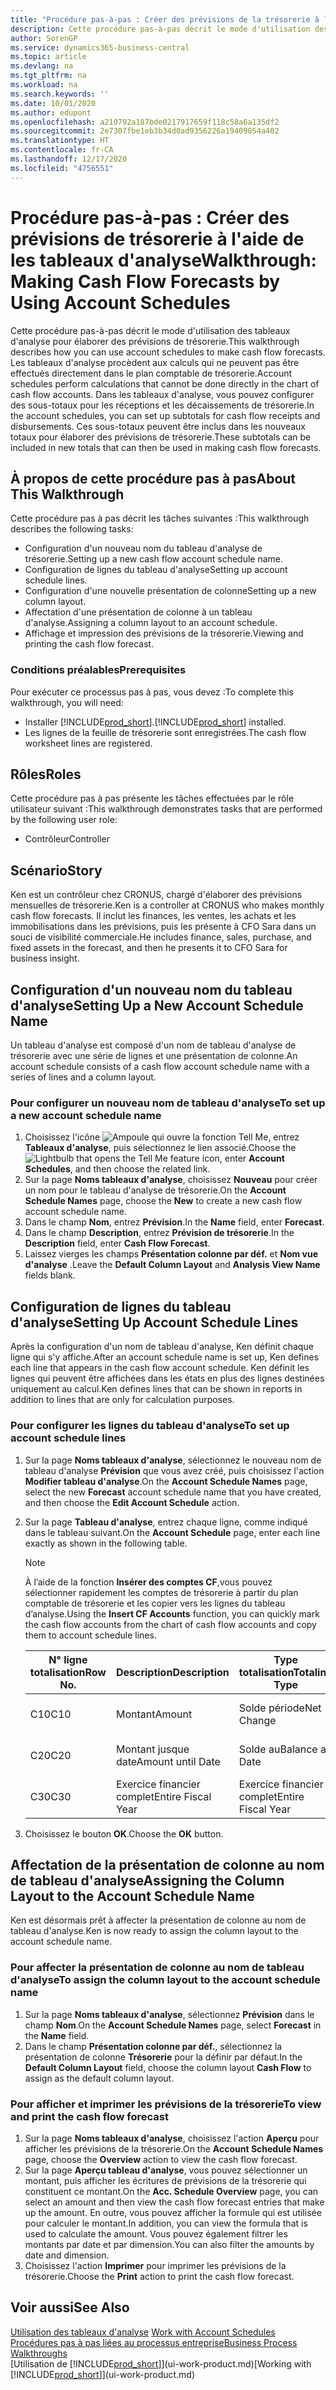 ```yaml
---
title: "Procédure pas-à-pas : Créer des prévisions de la trésorerie à l'aide des tableaux d'analyse | Microsoft Docs"
description: Cette procédure pas-à-pas décrit le mode d'utilisation des tableaux d'analyse pour élaborer des prévisions de trésorerie. Les tableaux d'analyse procèdent aux calculs qui ne peuvent pas être effectués directement dans le plan comptable de trésorerie. Dans les tableaux d'analyse, vous pouvez configurer des sous-totaux pour les réceptions et les décaissements de trésorerie. Ces sous-totaux peuvent être inclus dans les nouveaux totaux pour élaborer des prévisions de trésorerie.
author: SorenGP
ms.service: dynamics365-business-central
ms.topic: article
ms.devlang: na
ms.tgt_pltfrm: na
ms.workload: na
ms.search.keywords: ''
ms.date: 10/01/2020
ms.author: edupont
ms.openlocfilehash: a210792a187bde0217917659f118c58a6a135df2
ms.sourcegitcommit: 2e7307fbe1eb3b34d0ad9356226a19409054a402
ms.translationtype: HT
ms.contentlocale: fr-CA
ms.lasthandoff: 12/17/2020
ms.locfileid: "4756551"
---
```

# <a name="walkthrough-making-cash-flow-forecasts-by-using-account-schedules"></a><span data-ttu-id="ad903-106">Procédure pas-à-pas : Créer des prévisions de trésorerie à l'aide de les tableaux d'analyse</span><span class="sxs-lookup"><span data-stu-id="ad903-106">Walkthrough: Making Cash Flow Forecasts by Using Account Schedules</span></span>
<span data-ttu-id="ad903-107">Cette procédure pas-à-pas décrit le mode d'utilisation des tableaux d'analyse pour élaborer des prévisions de trésorerie.</span><span class="sxs-lookup"><span data-stu-id="ad903-107">This walkthrough describes how you can use account schedules to make cash flow forecasts.</span></span> <span data-ttu-id="ad903-108">Les tableaux d'analyse procèdent aux calculs qui ne peuvent pas être effectués directement dans le plan comptable de trésorerie.</span><span class="sxs-lookup"><span data-stu-id="ad903-108">Account schedules perform calculations that cannot be done directly in the chart of cash flow accounts.</span></span> <span data-ttu-id="ad903-109">Dans les tableaux d'analyse, vous pouvez configurer des sous-totaux pour les réceptions et les décaissements de trésorerie.</span><span class="sxs-lookup"><span data-stu-id="ad903-109">In the account schedules, you can set up subtotals for cash flow receipts and disbursements.</span></span> <span data-ttu-id="ad903-110">Ces sous-totaux peuvent être inclus dans les nouveaux totaux pour élaborer des prévisions de trésorerie.</span><span class="sxs-lookup"><span data-stu-id="ad903-110">These subtotals can be included in new totals that can then be used in making cash flow forecasts.</span></span>  

## <a name="about-this-walkthrough"></a><span data-ttu-id="ad903-111">À propos de cette procédure pas à pas</span><span class="sxs-lookup"><span data-stu-id="ad903-111">About This Walkthrough</span></span>  
<span data-ttu-id="ad903-112">Cette procédure pas à pas décrit les tâches suivantes :</span><span class="sxs-lookup"><span data-stu-id="ad903-112">This walkthrough describes the following tasks:</span></span>  

- <span data-ttu-id="ad903-113">Configuration d'un nouveau nom du tableau d'analyse de trésorerie.</span><span class="sxs-lookup"><span data-stu-id="ad903-113">Setting up a new cash flow account schedule name.</span></span>  
- <span data-ttu-id="ad903-114">Configuration de lignes du tableau d'analyse</span><span class="sxs-lookup"><span data-stu-id="ad903-114">Setting up account schedule lines.</span></span>  
- <span data-ttu-id="ad903-115">Configuration d'une nouvelle présentation de colonne</span><span class="sxs-lookup"><span data-stu-id="ad903-115">Setting up a new column layout.</span></span>  
- <span data-ttu-id="ad903-116">Affectation d'une présentation de colonne à un tableau d'analyse.</span><span class="sxs-lookup"><span data-stu-id="ad903-116">Assigning a column layout to an account schedule.</span></span>  
- <span data-ttu-id="ad903-117">Affichage et impression des prévisions de la trésorerie.</span><span class="sxs-lookup"><span data-stu-id="ad903-117">Viewing and printing the cash flow forecast.</span></span>  

### <a name="prerequisites"></a><span data-ttu-id="ad903-118">Conditions préalables</span><span class="sxs-lookup"><span data-stu-id="ad903-118">Prerequisites</span></span>  
<span data-ttu-id="ad903-119">Pour exécuter ce processus pas à pas, vous devez :</span><span class="sxs-lookup"><span data-stu-id="ad903-119">To complete this walkthrough, you will need:</span></span>  

- <span data-ttu-id="ad903-120">Installer [!INCLUDE[prod_short](includes/prod_short.md)].</span><span class="sxs-lookup"><span data-stu-id="ad903-120">[!INCLUDE[prod_short](includes/prod_short.md)] installed.</span></span>  
- <span data-ttu-id="ad903-121">Les lignes de la feuille de trésorerie sont enregistrées.</span><span class="sxs-lookup"><span data-stu-id="ad903-121">The cash flow worksheet lines are registered.</span></span>  

## <a name="roles"></a><span data-ttu-id="ad903-122">Rôles</span><span class="sxs-lookup"><span data-stu-id="ad903-122">Roles</span></span>  
<span data-ttu-id="ad903-123">Cette procédure pas à pas présente les tâches effectuées par le rôle utilisateur suivant :</span><span class="sxs-lookup"><span data-stu-id="ad903-123">This walkthrough demonstrates tasks that are performed by the following user role:</span></span>  

- <span data-ttu-id="ad903-124">Contrôleur</span><span class="sxs-lookup"><span data-stu-id="ad903-124">Controller</span></span>  

## <a name="story"></a><span data-ttu-id="ad903-125">Scénario</span><span class="sxs-lookup"><span data-stu-id="ad903-125">Story</span></span>  
<span data-ttu-id="ad903-126">Ken est un contrôleur chez CRONUS, chargé d'élaborer des prévisions mensuelles de trésorerie.</span><span class="sxs-lookup"><span data-stu-id="ad903-126">Ken is a controller at CRONUS who makes monthly cash flow forecasts.</span></span> <span data-ttu-id="ad903-127">Il inclut les finances, les ventes, les achats et les immobilisations dans les prévisions, puis les présente à CFO Sara dans un souci de visibilité commerciale.</span><span class="sxs-lookup"><span data-stu-id="ad903-127">He includes finance, sales, purchase, and fixed assets in the forecast, and then he presents it to CFO Sara for business insight.</span></span>  

## <a name="setting-up-a-new-account-schedule-name"></a><span data-ttu-id="ad903-128">Configuration d'un nouveau nom du tableau d'analyse</span><span class="sxs-lookup"><span data-stu-id="ad903-128">Setting Up a New Account Schedule Name</span></span>  
<span data-ttu-id="ad903-129">Un tableau d'analyse est composé d'un nom de tableau d'analyse de trésorerie avec une série de lignes et une présentation de colonne.</span><span class="sxs-lookup"><span data-stu-id="ad903-129">An account schedule consists of a cash flow account schedule name with a series of lines and a column layout.</span></span>  

### <a name="to-set-up-a-new-account-schedule-name"></a><span data-ttu-id="ad903-130">Pour configurer un nouveau nom de tableau d'analyse</span><span class="sxs-lookup"><span data-stu-id="ad903-130">To set up a new account schedule name</span></span>  

1.  <span data-ttu-id="ad903-131">Choisissez l'icône ![Ampoule qui ouvre la fonction Tell Me](media/ui-search/search_small.png "Dites-moi ce que vous voulez faire"), entrez **Tableaux d'analyse**, puis sélectionnez le lien associé.</span><span class="sxs-lookup"><span data-stu-id="ad903-131">Choose the ![Lightbulb that opens the Tell Me feature](media/ui-search/search_small.png "Tell me what you want to do") icon, enter **Account Schedules**, and then choose the related link.</span></span>  
2.  <span data-ttu-id="ad903-132">Sur la page **Noms tableaux d'analyse**, choisissez **Nouveau** pour créer un nom pour le tableau d'analyse de trésorerie.</span><span class="sxs-lookup"><span data-stu-id="ad903-132">On the **Account Schedule Names** page, choose the **New** to create a new cash flow account schedule name.</span></span>  
3.  <span data-ttu-id="ad903-133">Dans le champ **Nom**, entrez **Prévision**.</span><span class="sxs-lookup"><span data-stu-id="ad903-133">In the **Name** field, enter **Forecast**.</span></span>  
4.  <span data-ttu-id="ad903-134">Dans le champ **Description**, entrez **Prévision de trésorerie**.</span><span class="sxs-lookup"><span data-stu-id="ad903-134">In the **Description** field, enter **Cash Flow Forecast**.</span></span>  
5.  <span data-ttu-id="ad903-135">Laissez vierges les champs **Présentation colonne par déf.** et **Nom vue d'analyse** .</span><span class="sxs-lookup"><span data-stu-id="ad903-135">Leave the **Default Column Layout** and **Analysis View Name** fields blank.</span></span>  

## <a name="setting-up-account-schedule-lines"></a><span data-ttu-id="ad903-136">Configuration de lignes du tableau d'analyse</span><span class="sxs-lookup"><span data-stu-id="ad903-136">Setting Up Account Schedule Lines</span></span>  
<span data-ttu-id="ad903-137">Après la configuration d'un nom de tableau d'analyse, Ken définit chaque ligne qui s'y affiche.</span><span class="sxs-lookup"><span data-stu-id="ad903-137">After an account schedule name is set up, Ken defines each line that appears in the cash flow account schedule.</span></span> <span data-ttu-id="ad903-138">Ken définit les lignes qui peuvent être affichées dans les états en plus des lignes destinées uniquement au calcul.</span><span class="sxs-lookup"><span data-stu-id="ad903-138">Ken defines lines that can be shown in reports in addition to lines that are only for calculation purposes.</span></span>  

### <a name="to-set-up-account-schedule-lines"></a><span data-ttu-id="ad903-139">Pour configurer les lignes du tableau d'analyse</span><span class="sxs-lookup"><span data-stu-id="ad903-139">To set up account schedule lines</span></span>  

1.  <span data-ttu-id="ad903-140">Sur la page **Noms tableaux d'analyse**, sélectionnez le nouveau nom de tableau d'analyse **Prévision** que vous avez créé, puis choisissez l'action **Modifier tableau d'analyse**.</span><span class="sxs-lookup"><span data-stu-id="ad903-140">On the **Account Schedule Names** page, select the new **Forecast** account schedule name that you have created, and then choose the **Edit Account Schedule** action.</span></span>  
2.  <span data-ttu-id="ad903-141">Sur la page **Tableau d'analyse**, entrez chaque ligne, comme indiqué dans le tableau suivant.</span><span class="sxs-lookup"><span data-stu-id="ad903-141">On the **Account Schedule** page, enter each line exactly as shown in the following table.</span></span>  

    > [!NOTE]  
    >  <span data-ttu-id="ad903-142">À l’aide de la fonction **Insérer des comptes CF**,vous pouvez sélectionner rapidement les comptes de trésorerie à partir du plan comptable de trésorerie et les copier vers les lignes du tableau d’analyse.</span><span class="sxs-lookup"><span data-stu-id="ad903-142">Using the **Insert CF Accounts** function, you can quickly mark the cash flow accounts from the chart of cash flow accounts and copy them to account schedule lines.</span></span>  

    |<span data-ttu-id="ad903-143">N° ligne totalisation</span><span class="sxs-lookup"><span data-stu-id="ad903-143">Row No.</span></span>|<span data-ttu-id="ad903-144">Description</span><span class="sxs-lookup"><span data-stu-id="ad903-144">Description</span></span>|<span data-ttu-id="ad903-145">Type totalisation</span><span class="sxs-lookup"><span data-stu-id="ad903-145">Totaling Type</span></span>|<span data-ttu-id="ad903-146">Totalisation</span><span class="sxs-lookup"><span data-stu-id="ad903-146">Totaling</span></span>|<span data-ttu-id="ad903-147">Type ligne</span><span class="sxs-lookup"><span data-stu-id="ad903-147">Row Type</span></span>|<span data-ttu-id="ad903-148">Type montant</span><span class="sxs-lookup"><span data-stu-id="ad903-148">Amount Type</span></span>|<span data-ttu-id="ad903-149">Afficher</span><span class="sxs-lookup"><span data-stu-id="ad903-149">Show</span></span>|  
    |-------|-----------|-------------|--------|--------|-----------|----|
    |<span data-ttu-id="ad903-150">C10</span><span class="sxs-lookup"><span data-stu-id="ad903-150">C10</span></span>|<span data-ttu-id="ad903-151">Montant</span><span class="sxs-lookup"><span data-stu-id="ad903-151">Amount</span></span>|<span data-ttu-id="ad903-152">Solde période</span><span class="sxs-lookup"><span data-stu-id="ad903-152">Net Change</span></span>|<span data-ttu-id="ad903-153">Écritures</span><span class="sxs-lookup"><span data-stu-id="ad903-153">Entries</span></span>|<span data-ttu-id="ad903-154">Montant net</span><span class="sxs-lookup"><span data-stu-id="ad903-154">Net Amount</span></span>|<span data-ttu-id="ad903-155">Toujours</span><span class="sxs-lookup"><span data-stu-id="ad903-155">Always</span></span>|  
    |<span data-ttu-id="ad903-156">C20</span><span class="sxs-lookup"><span data-stu-id="ad903-156">C20</span></span>|<span data-ttu-id="ad903-157">Montant jusque date</span><span class="sxs-lookup"><span data-stu-id="ad903-157">Amount until Date</span></span>|<span data-ttu-id="ad903-158">Solde au</span><span class="sxs-lookup"><span data-stu-id="ad903-158">Balance at Date</span></span>|<span data-ttu-id="ad903-159">Écritures</span><span class="sxs-lookup"><span data-stu-id="ad903-159">Entries</span></span>|<span data-ttu-id="ad903-160">Montant net</span><span class="sxs-lookup"><span data-stu-id="ad903-160">Net Amount</span></span>|<span data-ttu-id="ad903-161">Toujours</span><span class="sxs-lookup"><span data-stu-id="ad903-161">Always</span></span>|  
    |<span data-ttu-id="ad903-162">C30</span><span class="sxs-lookup"><span data-stu-id="ad903-162">C30</span></span>|<span data-ttu-id="ad903-163">Exercice financier complet</span><span class="sxs-lookup"><span data-stu-id="ad903-163">Entire Fiscal Year</span></span>|<span data-ttu-id="ad903-164">Exercice financier complet</span><span class="sxs-lookup"><span data-stu-id="ad903-164">Entire Fiscal Year</span></span>|<span data-ttu-id="ad903-165">Écritures</span><span class="sxs-lookup"><span data-stu-id="ad903-165">Entries</span></span>|<span data-ttu-id="ad903-166">Montant net</span><span class="sxs-lookup"><span data-stu-id="ad903-166">Net Amount</span></span>|<span data-ttu-id="ad903-167">Toujours</span><span class="sxs-lookup"><span data-stu-id="ad903-167">Always</span></span>|  

4.  <span data-ttu-id="ad903-168">Choisissez le bouton **OK**.</span><span class="sxs-lookup"><span data-stu-id="ad903-168">Choose the **OK** button.</span></span>  

## <a name="assigning-the-column-layout-to-the-account-schedule-name"></a><span data-ttu-id="ad903-169">Affectation de la présentation de colonne au nom de tableau d'analyse</span><span class="sxs-lookup"><span data-stu-id="ad903-169">Assigning the Column Layout to the Account Schedule Name</span></span>  
<span data-ttu-id="ad903-170">Ken est désormais prêt à affecter la présentation de colonne au nom de tableau d'analyse.</span><span class="sxs-lookup"><span data-stu-id="ad903-170">Ken is now ready to assign the column layout to the account schedule name.</span></span>  

### <a name="to-assign-the-column-layout-to-the-account-schedule-name"></a><span data-ttu-id="ad903-171">Pour affecter la présentation de colonne au nom de tableau d'analyse</span><span class="sxs-lookup"><span data-stu-id="ad903-171">To assign the column layout to the account schedule name</span></span>  

1.  <span data-ttu-id="ad903-172">Sur la page **Noms tableaux d'analyse**, sélectionnez **Prévision** dans le champ **Nom**.</span><span class="sxs-lookup"><span data-stu-id="ad903-172">On the **Account Schedule Names** page, select **Forecast** in the **Name** field.</span></span>  
2.  <span data-ttu-id="ad903-173">Dans le champ **Présentation colonne par déf.**, sélectionnez la présentation de colonne **Trésorerie** pour la définir par défaut.</span><span class="sxs-lookup"><span data-stu-id="ad903-173">In the **Default Column Layout** field, choose the column layout **Cash Flow** to assign as the default column layout.</span></span>  

### <a name="to-view-and-print-the-cash-flow-forecast"></a><span data-ttu-id="ad903-174">Pour afficher et imprimer les prévisions de la trésorerie</span><span class="sxs-lookup"><span data-stu-id="ad903-174">To view and print the cash flow forecast</span></span>  
1.  <span data-ttu-id="ad903-175">Sur la page **Noms tableaux d'analyse**, choisissez l'action **Aperçu** pour afficher les prévisions de la trésorerie.</span><span class="sxs-lookup"><span data-stu-id="ad903-175">On the **Account Schedule Names** page, choose the **Overview** action to view the cash flow forecast.</span></span>  
2.  <span data-ttu-id="ad903-176">Sur la page **Aperçu tableau d'analyse**, vous pouvez sélectionner un montant, puis afficher les écritures de prévisions de la trésorerie qui constituent ce montant.</span><span class="sxs-lookup"><span data-stu-id="ad903-176">On the **Acc. Schedule Overview** page, you can select an amount and then view the cash flow forecast entries that make up the amount.</span></span> <span data-ttu-id="ad903-177">En outre, vous pouvez afficher la formule qui est utilisée pour calculer le montant.</span><span class="sxs-lookup"><span data-stu-id="ad903-177">In addition, you can view the formula that is used to calculate the amount.</span></span> <span data-ttu-id="ad903-178">Vous pouvez également filtrer les montants par date et par dimension.</span><span class="sxs-lookup"><span data-stu-id="ad903-178">You can also filter the amounts by date and dimension.</span></span>  
3.  <span data-ttu-id="ad903-179">Choisissez l'action **Imprimer** pour imprimer les prévisions de la trésorerie.</span><span class="sxs-lookup"><span data-stu-id="ad903-179">Choose the **Print** action to print the cash flow forecast.</span></span>  

## <a name="see-also"></a><span data-ttu-id="ad903-180">Voir aussi</span><span class="sxs-lookup"><span data-stu-id="ad903-180">See Also</span></span>  
 <span data-ttu-id="ad903-181">[Utilisation des tableaux d'analyse](bi-how-work-account-schedule.md) </span><span class="sxs-lookup"><span data-stu-id="ad903-181">[Work with Account Schedules](bi-how-work-account-schedule.md) </span></span>  
 [<span data-ttu-id="ad903-182">Procédures pas à pas liées au processus entreprise</span><span class="sxs-lookup"><span data-stu-id="ad903-182">Business Process Walkthroughs</span></span>](walkthrough-business-process-walkthroughs.md)  
 <span data-ttu-id="ad903-183">[Utilisation de [!INCLUDE[prod_short](includes/prod_short.md)]](ui-work-product.md)</span><span class="sxs-lookup"><span data-stu-id="ad903-183">[Working with [!INCLUDE[prod_short](includes/prod_short.md)]](ui-work-product.md)</span></span>
